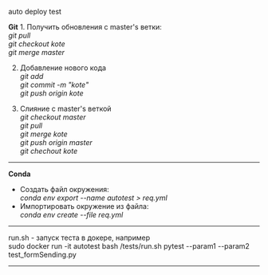<p>auto deploy test</p>
<b>Git</b>
1. Получить обновления с master's ветки:<br>
<i>git pull</i></br>
<i>git checkout kote</i><br>
<i>git merge master</i><br>


2. Добавление нового кода<br>
<i>git add </i></br>
<i>git commit -m "kote"</i><br>
<i>git push origin kote</i><br>


3. Слияние с master's веткой<br>
<i>git checkout master</i><br>
<i>git pull</i></br>
<i>git merge kote</i><br>
<i>git push origin master</i><br>
<i>git chechout kote</i><br>
---
<b>Conda</b><br>
<ul>
<li>Создать файл окружения:<br>
<i>conda env export --name autotest > req.yml</i><br></li>
<li>Импортировать окружение из файла:<br>
<i>conda env create --file req.yml</i><br></li></ul>

---

run.sh - запуск теста в докере, например<br>
sudo docker run -it autotest bash /tests/run.sh pytest --param1 --param2 test_formSending.py

---
